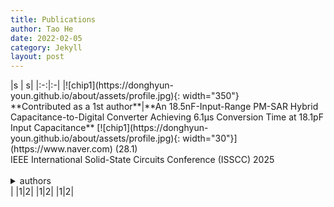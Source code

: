 ```yaml
---
title: Publications
author: Tao He
date: 2022-02-05
category: Jekyll
layout: post
---
```


<div class="table-wrapper" markdown="block">
|s | s|
|:-:|:-|
|![chip1](https://donghyun-youn.github.io/about/assets/profile.jpg){: width="350"}<br>**Contributed as a 1st author**|**An 18.5nF-Input-Range PM-SAR Hybrid Capacitance-to-Digital Converter Achieving 6.1μs Conversion Time at 18.1pF Input Capacitance** [![chip1](https://donghyun-youn.github.io/about/assets/profile.jpg){: width="30"}](https://www.naver.com) (28.1)<br>IEEE International Solid-State Circuits Conference (ISSCC) 2025 <br><br><details>  <summary>authors</summary>  fgsdfgsfgsfd  </details>|
|1|2|
|1|2|
|1|2|

</div>

